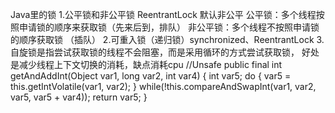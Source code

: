 Java里的锁
    1.公平锁和非公平锁
    ReentrantLock 默认非公平
    公平锁：多个线程按照申请锁的顺序来获取锁（先来后到，排队）
    非公平锁：多个线程不按照申请锁的顺序获取锁 （插队）
    2.可重入锁（递归锁）synchronized、ReentrantLock
    3.自旋锁是指尝试获取锁的线程不会阻塞，而是采用循环的方式尝试获取锁，
    好处是减少线程上下文切换的消耗，缺点消耗cpu
    //Unsafe
     public final int getAndAddInt(Object var1, long var2, int var4) {
            int var5;
            do {
                var5 = this.getIntVolatile(var1, var2);
            } while(!this.compareAndSwapInt(var1, var2, var5, var5 + var4));
           return var5;
      }